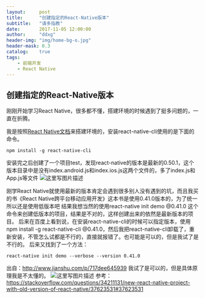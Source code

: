 ```yaml
---
layout:     post
title:      "创建指定的React-Native版本"
subtitle:   "请多指教"
date:       2017-11-05 12:00:00
author:     "ddxg"
header-img: "img/home-bg-o.jpg"
header-mask: 0.3
catalog:    true
tags:
    - 前端开发
    - React Native
---
```



## **创建指定的React-Native版本**

刚刚开始学习React Native，很多都不懂，搭建环境的时候遇到了挺多问题的，一直在折腾。

我是按照[React Native文档](http://reactnative.cn/docs/0.41/getting-started.html)来搭建环境的，安装react-native-cli使用的是下面的命令。
```
npm install -g react-native-cli
```
安装完之后创建了一个项目test，发现react-native的版本是最新的0.50.1，这个版本目录中是没有index.android.js和index.ios.js这两个文件的，多了index.js和App.js等文件
![这里写图片描述](http://img.blog.csdn.net/20171105211517446?watermark/2/text/aHR0cDovL2Jsb2cuY3Nkbi5uZXQvQWxpZ3VhZ3Vh/font/5a6L5L2T/fontsize/400/fill/I0JBQkFCMA==/dissolve/70/gravity/SouthEast)


刚学React Native就使用最新的版本肯定会遇到很多别人没有遇到的坑，而且我买的书《React Native跨平台移动应用开发》这本书是使用0.41.0版本的，为了统一所以还是使用低版本吧
结果我想当然的使用react-native init demo @0.41.0 这个命令来创建低版本的项目，结果是不对的，这样创建出来的依然是最新版本的项目。
后来在百度上看到说，在安装react-native-cli的时候可以指定版本，使用npm install -g react-native-cli @0.41.0，然后我把react-native-cli卸载了，重新安装，不管怎么试都是不行的，直接就报错了。也可能是可以的，但是我试了是不行的。
后来又找到了一个方法：

```
react-native init demo --verbose --version 0.41.0
```
出自：http://www.jianshu.com/p/717dee645939
我试了是可以的，但是具体原理我是不太懂的。
![这里写图片描述](http://img.blog.csdn.net/20171105214456811?watermark/2/text/aHR0cDovL2Jsb2cuY3Nkbi5uZXQvQWxpZ3VhZ3Vh/font/5a6L5L2T/fontsize/400/fill/I0JBQkFCMA==/dissolve/70/gravity/SouthEast)
参考：https://stackoverflow.com/questions/34211131/new-react-native-project-with-old-version-of-react-native/37623531#37623531













